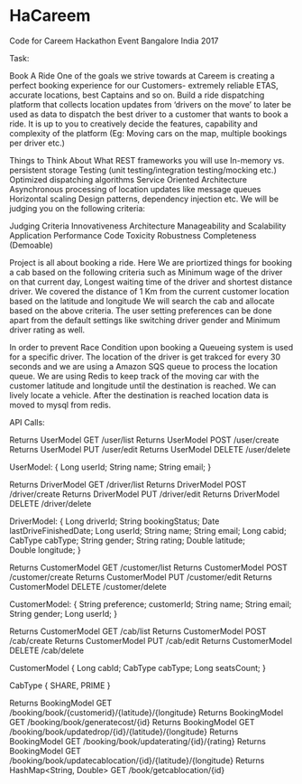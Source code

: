 # HaCareem
Code for Careem Hackathon Event Bangalore India 2017

Task:

Book A Ride
One of the goals we strive towards at Careem is creating a perfect booking experience for our Customers- extremely reliable ETAS, accurate locations, best Captains and so on. Build a ride dispatching platform that collects location updates from ‘drivers on the move’ to later be used as data to dispatch the best driver to a customer that wants to book a ride. It is up to you to creatively decide the features, capability and complexity of the platform (Eg: Moving cars on the map, multiple bookings per driver etc.)

Things to Think About
What REST frameworks you will use
In-memory vs. persistent storage
Testing (unit testing/integration testing/mocking etc.)
Optimized dispatching algorithms
Service Oriented Architecture
Asynchronous processing of location updates like message queues
Horizontal scaling
Design patterns, dependency injection etc.
We will be judging you on the following criteria:

Judging Criteria
Innovativeness
Architecture
Manageability and Scalability
Application Performance
Code Toxicity
Robustness
Completeness (Demoable)




 
Project is all about booking a ride. Here We are priortized things for booking a cab based on the following criteria such as
Minimum wage of the driver on that current day, 
Longest waiting time of the driver and shortest distance driver.
We covered the distance of 1 Km from the current customer location based on the latitude and longitude
We will search the cab and allocate based on the above criteria. 
The user setting preferences can be done apart from the 
default settings like switching driver gender and Minimum driver rating as well. 

In order to prevent Race Condition upon booking a Queueing system is used for a specific driver.
The location of the driver is get trakced for every 30 seconds and we are using a Amazon SQS queue to process the location queue. We are using Redis to keep track of the moving car with the customer latitude and longitude until the destination is reached. We can lively locate a vehicle. After the destination is reached location data is moved to mysql from redis.




API Calls:

Returns UserModel GET /user/list 
Returns UserModel POST /user/create 
Returns UserModel PUT /user/edit 
Returns UserModel DELETE /user/delete 

UserModel:
{
	Long userId;
	String name;
	String email;
}

Returns DriverModel GET /driver/list 
Returns DriverModel POST /driver/create 
Returns DriverModel PUT /driver/edit 
Returns DriverModel DELETE /driver/delete 

DriverModel:
{
	Long driverId;
	String bookingStatus;
	Date lastDriveFinishedDate;
	Long userId;
	String name;
	String email;
	Long cabid;
	CabType cabType;
	String gender;
	String rating;
	Double latitude;	
	Double longitude;
}

Returns CustomerModel GET /customer/list 
Returns CustomerModel POST /customer/create 
Returns CustomerModel PUT /customer/edit 
Returns CustomerModel DELETE /customer/delete 

CustomerModel: 
{
  String preference;
  customerId;
	String name;
	String email;
	String gender;
	Long userId;
}


Returns CustomerModel GET /cab/list 
Returns CustomerModel POST /cab/create 
Returns CustomerModel PUT /cab/edit 
Returns CustomerModel DELETE /cab/delete 

CustomerModel
{
  Long cabId;
  CabType cabType;
  Long seatsCount;
}

CabType {
	SHARE,
	PRIME
}



Returns BookingModel GET /booking/book/{customerid}/{latitude}/{longitude} 
Returns BookingModel GET /booking/book/generatecost/{id} 
Returns BookingModel GET /booking/book/updatedrop/{id}/{latitude}/{longitude}
Returns BookingModel GET /booking/book/updaterating/{id}/{rating} 
Returns BookingModel GET /booking/book/updatecablocation/{id}/{latitude}/{longitude} 
Returns HashMap<String, Double> GET /book/getcablocation/{id}


